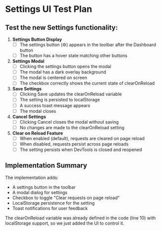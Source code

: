 # Settings UI Test Plan

## Test the new Settings functionality:

1. **Settings Button Display**
   - [ ] The settings button (⚙️) appears in the toolbar after the Dashboard button
   - [ ] The button has a hover state matching other buttons

2. **Settings Modal**
   - [ ] Clicking the settings button opens the modal
   - [ ] The modal has a dark overlay background
   - [ ] The modal is centered on screen
   - [ ] The checkbox correctly shows the current state of clearOnReload

3. **Save Settings**
   - [ ] Clicking Save updates the clearOnReload variable
   - [ ] The setting is persisted to localStorage
   - [ ] A success toast message appears
   - [ ] The modal closes

4. **Cancel Settings**
   - [ ] Clicking Cancel closes the modal without saving
   - [ ] No changes are made to the clearOnReload setting

5. **Clear on Reload Feature**
   - [ ] When enabled (default), requests are cleared on page reload
   - [ ] When disabled, requests persist across page reloads
   - [ ] The setting persists when DevTools is closed and reopened

## Implementation Summary

The implementation adds:
- A settings button in the toolbar
- A modal dialog for settings
- Checkbox to toggle "Clear requests on page reload"
- LocalStorage persistence for the setting
- Toast notifications for user feedback

The clearOnReload variable was already defined in the code (line 10) with localStorage support, so we just added the UI to control it.